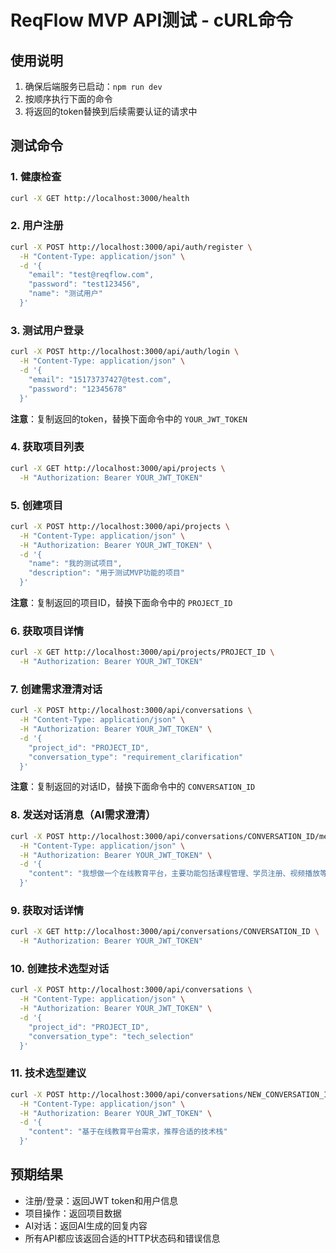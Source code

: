 # ReqFlow MVP API测试 - cURL命令

## 使用说明

1. 确保后端服务已启动：`npm run dev`
2. 按顺序执行下面的命令
3. 将返回的token替换到后续需要认证的请求中

## 测试命令

### 1. 健康检查

```bash
curl -X GET http://localhost:3000/health
```

### 2. 用户注册

```bash
curl -X POST http://localhost:3000/api/auth/register \
  -H "Content-Type: application/json" \
  -d '{
    "email": "test@reqflow.com",
    "password": "test123456", 
    "name": "测试用户"
  }'
```

### 3. 测试用户登录

```bash
curl -X POST http://localhost:3000/api/auth/login \
  -H "Content-Type: application/json" \
  -d '{
    "email": "15173737427@test.com",
    "password": "12345678"
  }'
```

**注意**：复制返回的token，替换下面命令中的 `YOUR_JWT_TOKEN`

### 4. 获取项目列表

```bash
curl -X GET http://localhost:3000/api/projects \
  -H "Authorization: Bearer YOUR_JWT_TOKEN"
```

### 5. 创建项目

```bash
curl -X POST http://localhost:3000/api/projects \
  -H "Content-Type: application/json" \
  -H "Authorization: Bearer YOUR_JWT_TOKEN" \
  -d '{
    "name": "我的测试项目",
    "description": "用于测试MVP功能的项目"
  }'
```

**注意**：复制返回的项目ID，替换下面命令中的 `PROJECT_ID`

### 6. 获取项目详情

```bash
curl -X GET http://localhost:3000/api/projects/PROJECT_ID \
  -H "Authorization: Bearer YOUR_JWT_TOKEN"
```

### 7. 创建需求澄清对话

```bash
curl -X POST http://localhost:3000/api/conversations \
  -H "Content-Type: application/json" \
  -H "Authorization: Bearer YOUR_JWT_TOKEN" \
  -d '{
    "project_id": "PROJECT_ID",
    "conversation_type": "requirement_clarification"
  }'
```

**注意**：复制返回的对话ID，替换下面命令中的 `CONVERSATION_ID`

### 8. 发送对话消息（AI需求澄清）

```bash
curl -X POST http://localhost:3000/api/conversations/CONVERSATION_ID/messages \
  -H "Content-Type: application/json" \
  -H "Authorization: Bearer YOUR_JWT_TOKEN" \
  -d '{
    "content": "我想做一个在线教育平台，主要功能包括课程管理、学员注册、视频播放等"
  }'
```

### 9. 获取对话详情

```bash
curl -X GET http://localhost:3000/api/conversations/CONVERSATION_ID \
  -H "Authorization: Bearer YOUR_JWT_TOKEN"
```

### 10. 创建技术选型对话

```bash
curl -X POST http://localhost:3000/api/conversations \
  -H "Content-Type: application/json" \
  -H "Authorization: Bearer YOUR_JWT_TOKEN" \
  -d '{
    "project_id": "PROJECT_ID",
    "conversation_type": "tech_selection"
  }'
```

### 11. 技术选型建议

```bash
curl -X POST http://localhost:3000/api/conversations/NEW_CONVERSATION_ID/messages \
  -H "Content-Type: application/json" \
  -H "Authorization: Bearer YOUR_JWT_TOKEN" \
  -d '{
    "content": "基于在线教育平台需求，推荐合适的技术栈"
  }'
```

## 预期结果

- 注册/登录：返回JWT token和用户信息
- 项目操作：返回项目数据
- AI对话：返回AI生成的回复内容
- 所有API都应该返回合适的HTTP状态码和错误信息